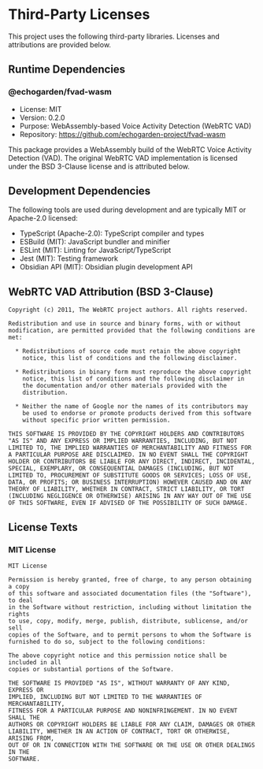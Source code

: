 # Third-Party Licenses

This project uses the following third-party libraries. Licenses and attributions are provided below.

## Runtime Dependencies

### @echogarden/fvad-wasm
- License: MIT
- Version: 0.2.0
- Purpose: WebAssembly-based Voice Activity Detection (WebRTC VAD)
- Repository: https://github.com/echogarden-project/fvad-wasm

This package provides a WebAssembly build of the WebRTC Voice Activity Detection (VAD). The original WebRTC VAD implementation is licensed under the BSD 3-Clause license and is attributed below.

## Development Dependencies

The following tools are used during development and are typically MIT or Apache-2.0 licensed:

- TypeScript (Apache-2.0): TypeScript compiler and types
- ESBuild (MIT): JavaScript bundler and minifier
- ESLint (MIT): Linting for JavaScript/TypeScript
- Jest (MIT): Testing framework
- Obsidian API (MIT): Obsidian plugin development API

## WebRTC VAD Attribution (BSD 3-Clause)

```
Copyright (c) 2011, The WebRTC project authors. All rights reserved.

Redistribution and use in source and binary forms, with or without
modification, are permitted provided that the following conditions are
met:

  * Redistributions of source code must retain the above copyright
    notice, this list of conditions and the following disclaimer.

  * Redistributions in binary form must reproduce the above copyright
    notice, this list of conditions and the following disclaimer in
    the documentation and/or other materials provided with the
    distribution.

  * Neither the name of Google nor the names of its contributors may
    be used to endorse or promote products derived from this software
    without specific prior written permission.

THIS SOFTWARE IS PROVIDED BY THE COPYRIGHT HOLDERS AND CONTRIBUTORS
"AS IS" AND ANY EXPRESS OR IMPLIED WARRANTIES, INCLUDING, BUT NOT
LIMITED TO, THE IMPLIED WARRANTIES OF MERCHANTABILITY AND FITNESS FOR
A PARTICULAR PURPOSE ARE DISCLAIMED. IN NO EVENT SHALL THE COPYRIGHT
HOLDER OR CONTRIBUTORS BE LIABLE FOR ANY DIRECT, INDIRECT, INCIDENTAL,
SPECIAL, EXEMPLARY, OR CONSEQUENTIAL DAMAGES (INCLUDING, BUT NOT
LIMITED TO, PROCUREMENT OF SUBSTITUTE GOODS OR SERVICES; LOSS OF USE,
DATA, OR PROFITS; OR BUSINESS INTERRUPTION) HOWEVER CAUSED AND ON ANY
THEORY OF LIABILITY, WHETHER IN CONTRACT, STRICT LIABILITY, OR TORT
(INCLUDING NEGLIGENCE OR OTHERWISE) ARISING IN ANY WAY OUT OF THE USE
OF THIS SOFTWARE, EVEN IF ADVISED OF THE POSSIBILITY OF SUCH DAMAGE.
```

## License Texts

### MIT License

```
MIT License

Permission is hereby granted, free of charge, to any person obtaining a copy
of this software and associated documentation files (the "Software"), to deal
in the Software without restriction, including without limitation the rights
to use, copy, modify, merge, publish, distribute, sublicense, and/or sell
copies of the Software, and to permit persons to whom the Software is
furnished to do so, subject to the following conditions:

The above copyright notice and this permission notice shall be included in all
copies or substantial portions of the Software.

THE SOFTWARE IS PROVIDED "AS IS", WITHOUT WARRANTY OF ANY KIND, EXPRESS OR
IMPLIED, INCLUDING BUT NOT LIMITED TO THE WARRANTIES OF MERCHANTABILITY,
FITNESS FOR A PARTICULAR PURPOSE AND NONINFRINGEMENT. IN NO EVENT SHALL THE
AUTHORS OR COPYRIGHT HOLDERS BE LIABLE FOR ANY CLAIM, DAMAGES OR OTHER
LIABILITY, WHETHER IN AN ACTION OF CONTRACT, TORT OR OTHERWISE, ARISING FROM,
OUT OF OR IN CONNECTION WITH THE SOFTWARE OR THE USE OR OTHER DEALINGS IN THE
SOFTWARE.
```
